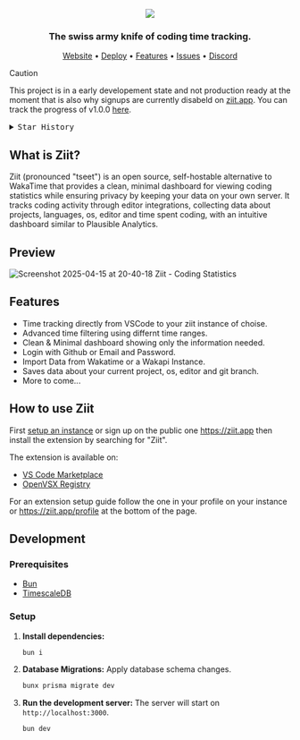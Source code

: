 <p align="center">
   <img src="https://github.com/user-attachments/assets/bc6a1efd-2a7a-473a-8f09-ae75cafeba84"/>
</p>

<h3 align="center">
   The swiss army knife of coding time tracking.
</h3>

<div align="center">
    <a href="https://ziit.app">Website</a>
    <span> • </span>
    <a href="https://github.com/0PandaDEV/Ziit/wiki/Deploy">Deploy</a>
    <span> • </span>
    <a href="#features">Features</a>
    <span> • </span>
    <a href="https://github.com/0pandadev/ziit/issues">Issues</a>
    <span> • </span>
    <a href="https://discord.gg/Y7SbYphVw9">Discord</a>
</div>

> [!CAUTION]
> This project is in a early developement state and not production ready at the moment that is also why signups are currently disabeld on [ziit.app](https://ziit.app). You can track the progress of v1.0.0 [here](https://github.com/0PandaDEV/Ziit/milestone/1).

<details>
  <summary><kbd>Star History</kbd></summary>
  <a href="https://starchart.cc/0PandaDEV/Ziit">
    <picture>
      <img width="100%" src="https://starchart.cc/0PandaDEV/ziit.svg?variant=adaptive">
    </picture>
  </a>
</details>

## What is Ziit?

Ziit (pronounced "tseet") is an open source, self-hostable alternative to WakaTime that provides a clean, minimal dashboard for viewing coding statistics while ensuring privacy by keeping your data on your own server. It tracks coding activity through editor integrations, collecting data about projects, languages, os, editor and time spent coding, with an intuitive dashboard similar to Plausible Analytics.

## Preview

![Screenshot 2025-04-15 at 20-40-18 Ziit - Coding Statistics](https://github.com/user-attachments/assets/1c8c713e-ee61-4653-aaba-04e67dc6f8fa)

## Features

- Time tracking directly from VSCode to your ziit instance of choise.
- Advanced time filtering using differnt time ranges.
- Clean & Minimal dashboard showing only the information needed.
- Login with Github or Email and Password.
- Import Data from Wakatime or a Wakapi Instance.
- Saves data about your current project, os, editor and git branch.
- More to come...

## How to use Ziit

First [setup an instance](https://github.com/0PandaDEV/Ziit/wiki/Deploy) or sign up on the public one <https://ziit.app> then install the extension by searching for "Ziit".

The extension is available on:

- [VS Code Marketplace](https://marketplace.visualstudio.com/items?itemName=pandadev.ziit)
- [OpenVSX Registry](https://open-vsx.org/extension/pandadev/ziit)

For an extension setup guide follow the one in your profile on your instance or <https://ziit.app/profile> at the bottom of the page.

## Development

### Prerequisites

- [Bun](https://bun.sh/)
- [TimescaleDB](https://docs.timescale.com/self-hosted/latest/install/installation-docker/)

### Setup

1. **Install dependencies:**

   ```bash
   bun i
   ```

1. **Database Migrations:**
   Apply database schema changes.

   ```bash
   bunx prisma migrate dev
   ```

2. **Run the development server:**
   The server will start on `http://localhost:3000`.

   ```bash
   bun dev
   ```
